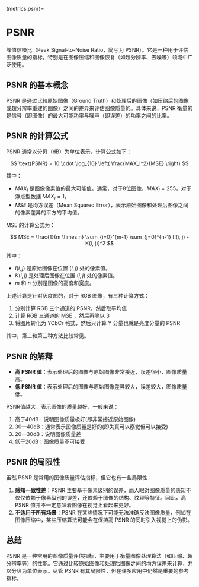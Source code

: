 (metrics:psnr)=
# PSNR

峰值信噪比（Peak Signal-to-Noise Ratio，简写为 PSNR）。它是一种用于评估图像质量的指标，特别是在图像压缩和图像恢复（如超分辨率、去噪等）领域中广泛使用。

## PSNR 的基本概念

PSNR 是通过比较原始图像（Ground Truth）和处理后的图像（如压缩后的图像或超分辨率重建的图像）之间的差异来评估图像质量的。具体来说，PSNR 衡量的是信号（即图像）的最大可能功率与噪声（即误差）的功率之间的比率。

## PSNR 的计算公式

PSNR 通常以分贝（dB）为单位表示，计算公式如下：

$$
\text{PSNR} = 10 \cdot \log_{10} \left( \frac{MAX_I^2}{MSE} \right)
$$

其中：
- $MAX_I$ 是图像像素值的最大可能值。通常，对于8位图像，$MAX_I = 255$，对于浮点型数据 $MAX_I = 1$。
- $MSE$ 是均方误差（Mean Squared Error），表示原始图像和处理后图像之间的像素差异的平方的平均值。

MSE 的计算公式为：

$$
MSE = \frac{1}{m \times n} \sum_{i=0}^{m-1} \sum_{j=0}^{n-1} [I(i, j) - K(i, j)]^2
$$

其中：
- $I(i, j)$ 是原始图像在位置 $(i, j)$ 处的像素值。
- $K(i, j)$ 是处理后图像在位置 $(i, j)$ 处的像素值。
- $m$ 和 $n$ 分别是图像的高度和宽度。

上述计算是针对灰度图的，对于 RGB 图像，有三种计算方式：
1. 分别计算 RGB 三个通道的 PSNR，然后取平均值
2. 计算 RGB 三通道的 MSE ，然后再除以 3
3. 将图片转化为 YCbCr 格式，然后只计算 Y 分量也就是亮度分量的 PSNR

其中，第二和第三种方法比较常见。

## PSNR 的解释

- **高 PSNR 值**：表示处理后的图像与原始图像非常接近，误差很小，图像质量高。
- **低 PSNR 值**：表示处理后的图像与原始图像差异较大，误差较大，图像质量低。

PSNR值越大，表示图像的质量越好，一般来说：

1. 高于40dB：说明图像质量极好(即非常接近原始图像)
2. 30—40dB：通常表示图像质量是好的(即失真可以察觉但可以接受)
3. 20—30dB：说明图像质量差
4. 低于20dB：图像质量不可接受

## PSNR 的局限性

虽然 PSNR 是常用的图像质量评估指标，但它也有一些局限性：

1. **感知一致性差**：PSNR 主要基于像素级别的误差，而人眼对图像质量的感知不仅仅依赖于像素级别的误差，还依赖于图像的结构、纹理等特征。因此，高 PSNR 值并不一定意味着图像在视觉上看起来更好。
2. **不适用于所有场景**：PSNR 在某些情况下可能无法准确反映图像质量，例如在图像压缩中，某些压缩算法可能会在保持高 PSNR 的同时引入视觉上的伪影。

## 总结

PSNR 是一种常用的图像质量评估指标，主要用于衡量图像处理算法（如压缩、超分辨率等）的性能。它通过比较原始图像和处理后图像之间的均方误差来计算，并以分贝为单位表示。尽管 PSNR 有其局限性，但在许多应用中仍然是重要的参考指标。